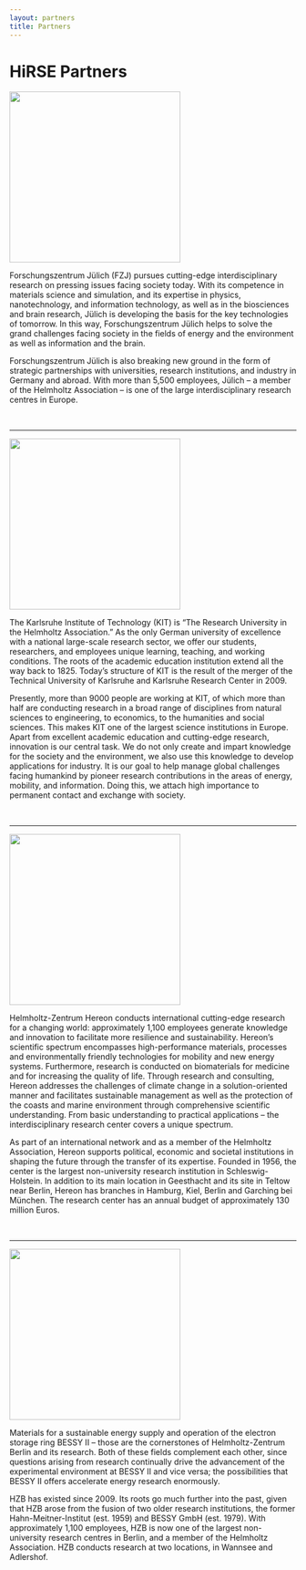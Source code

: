```yaml
---
layout: partners
title: Partners
---
```

# HiRSE Partners


<div> <a href="https://www.fz-juelich.de/portal/EN/AboutUs/_node.html"><img width="300" src="assets/FZj_Logo.jpg"></a> </div>

Forschungszentrum Jülich (FZJ) pursues cutting-edge interdisciplinary research on pressing issues facing society today. With its competence in materials science and simulation, and its expertise in physics, nanotechnology, and information technology, as well as in the biosciences and brain research, Jülich is developing the basis for the key technologies of tomorrow. In this way, Forschungszentrum Jülich helps to solve the grand challenges facing society in the fields of energy and the environment as well as information and the brain. 

Forschungszentrum Jülich is also breaking new ground in the form of strategic partnerships with universities, research institutions, and industry in Germany and abroad. With more than 5,500 employees, Jülich – a member of the Helmholtz Association – is one of the large interdisciplinary research centres in Europe.


<br/>

---
<div> <a href="https://www.kit.edu/kit/english/index.php"><img width="300" src="assets/1000px-Logo_KIT.svg.png"></a> </div>

The Karlsruhe Institute of Technology (KIT) is “The Research University in the Helmholtz Association.” As the only German university of excellence with a national large-scale research sector, we offer our students, researchers, and employees unique learning, teaching, and working conditions. The roots of the academic education institution extend all the way back to 1825. Today’s structure of KIT is the result of the merger of the Technical University of Karlsruhe and Karlsruhe Research Center in 2009.

Presently, more than 9000 people are working at KIT, of which more than half are conducting research in a broad range of disciplines from natural sciences to engineering, to economics, to the humanities and social sciences. This makes KIT one of the largest science institutions in Europe. Apart from excellent academic education and cutting-edge research, innovation is our central task. We do not only create and impart knowledge for the society and the environment, we also use this knowledge to develop applications for industry. It is our goal to help manage global challenges facing humankind by pioneer research contributions in the areas of energy, mobility, and information. Doing this, we attach high importance to permanent contact and exchange with society. 

<br/>

---
<div> <a href="https://www.hereon.de/about_us/index.php.en"><img width="300" src="assets/hereon.png"></a> </div>

Helmholtz-Zentrum Hereon conducts international cutting-edge research for a changing world: approximately 1,100 employees generate knowledge and innovation to facilitate more resilience and sustainability. Hereon’s scientific spectrum encompasses high-performance materials, processes and environmentally friendly technologies for mobility and new energy systems. Furthermore, research is conducted on biomaterials for medicine and for increasing the quality of life. Through research and consulting, Hereon addresses the challenges of climate change in a solution-oriented manner and facilitates sustainable management as well as the protection of the coasts and marine environment through comprehensive scientific understanding. From basic understanding to practical applications – the interdisciplinary research center covers a unique spectrum.

As part of an international network and as a member of the Helmholtz Association, Hereon supports political, economic and societal institutions in shaping the future through the transfer of its expertise. Founded in 1956, the center is the largest non-university research institution in Schleswig-Holstein. In addition to its main location in Geesthacht and its site in Teltow near Berlin, Hereon has branches in Hamburg, Kiel, Berlin and Garching bei München. The research center has an annual budget of approximately 130 million Euros.

<br/>

---
<div> <a href="https://www.helmholtz-berlin.de/zentrum/index_en.html"><img width="300" src="assets/hzb-logo-a4-rgb.jpg"></a> </div>

Materials for a sustainable energy supply and operation of the electron storage ring BESSY II – those are the cornerstones of Helmholtz-Zentrum Berlin and its research. Both of these fields complement each other, since questions arising from research continually drive the advancement of the experimental environment at BESSY II and vice versa; the possibilities that BESSY II offers accelerate energy research enormously.

HZB has existed since 2009. Its roots go much further into the past, given that HZB arose from the fusion of two older research institutions, the former Hahn-Meitner-Institut (est. 1959) and BESSY GmbH (est. 1979). With approximately 1,100 employees, HZB is now one of the largest non-university research centres in Berlin, and a member of the Helmholtz Association. HZB conducts research at two locations, in Wannsee and Adlershof.
<br/>

